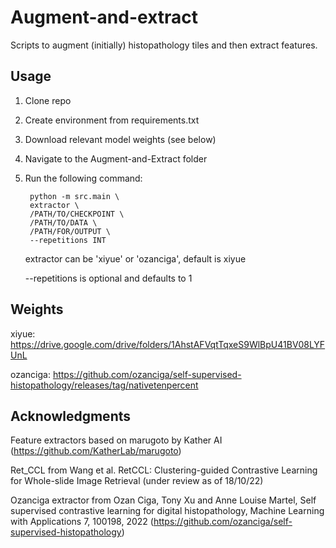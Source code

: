# Augment-and-extract
Scripts to augment (initially) histopathology tiles and then extract features.

## Usage
1. Clone repo

2. Create environment from requirements.txt

3. Download relevant model weights (see below)

4. Navigate to the Augment-and-Extract folder

5. Run the following command:

		python -m src.main \
		extractor \
		/PATH/TO/CHECKPOINT \
		/PATH/TO/DATA \
		/PATH/FOR/OUTPUT \
		--repetitions INT
     
	extractor can be 'xiyue' or 'ozanciga', default is xiyue
  
	--repetitions is optional and defaults to 1
  
## Weights
xiyue: https://drive.google.com/drive/folders/1AhstAFVqtTqxeS9WlBpU41BV08LYFUnL

ozanciga: https://github.com/ozanciga/self-supervised-histopathology/releases/tag/nativetenpercent

## Acknowledgments
Feature extractors based on marugoto by Kather AI (https://github.com/KatherLab/marugoto)

Ret_CCL from Wang et al. RetCCL: Clustering-guided Contrastive Learning for Whole-slide Image Retrieval (under review as of 18/10/22) 

Ozanciga extractor from Ozan Ciga, Tony Xu and Anne Louise Martel, Self supervised contrastive learning for digital histopathology, Machine Learning with Applications 7, 100198, 2022 (https://github.com/ozanciga/self-supervised-histopathology)
